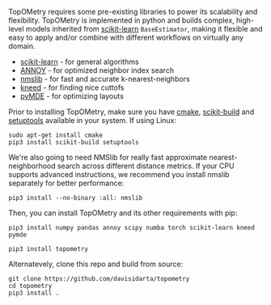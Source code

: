 
TopOMetry requires some pre-existing libraries to power its scalability and flexibility. TopOMetry is implemented in python and builds complex, high-level models 
inherited from [scikit-learn](https://github.com/scikit-learn/scikit-learn)
``BaseEstimator``, making it flexible and easy to apply and/or combine with different workflows on virtually any domain.


* [scikit-learn](https://github.com/scikit-learn/scikit-learn) - for general algorithms
* [ANNOY](https://github.com/spotify/annoy) - for optimized neighbor index search
* [nmslib](https://github.com/nmslib/nmslib) - for fast and accurate k-nearest-neighbors
* [kneed](https://github.com/arvkevi/kneed) - for finding nice cuttofs
* [pyMDE](https://github.com/cvxgrp/pymde) - for optimizing layouts

Prior to installing TopOMetry, make sure you have [cmake](https://cmake.org/), [scikit-build](https://scikit-build.readthedocs.io/en/latest/) and [setuptools](https://setuptools.readthedocs.io/en/latest/) available in your system. If using Linux:
```
sudo apt-get install cmake
pip3 install scikit-build setuptools
```
We're also going to need NMSlib for really fast approximate nearest-neighborhood search across different distance metrics.
If your CPU supports advanced instructions, we recommend you install nmslib separately for better performance:
```
pip3 install --no-binary :all: nmslib
```
Then, you can install TopOMetry and its other requirements with pip:
```
pip3 install numpy pandas annoy scipy numba torch scikit-learn kneed pymde
```
```
pip3 install topometry
```
Alternatevely, clone this repo and build from source:
```
git clone https://github.com/davisidarta/topometry
cd topometry
pip3 install .
```